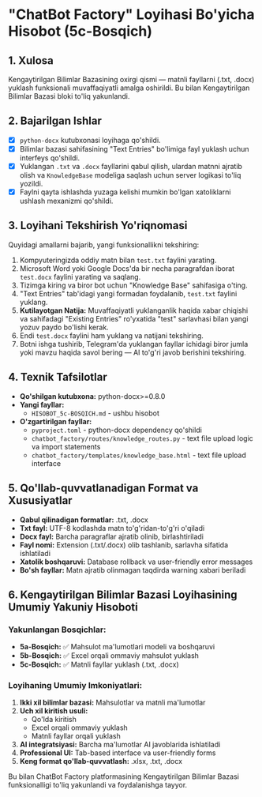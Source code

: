 # "ChatBot Factory" Loyihasi Bo'yicha Hisobot (5c-Bosqich)

## 1. Xulosa
Kengaytirilgan Bilimlar Bazasining oxirgi qismi — matnli fayllarni (.txt, .docx) yuklash funksionali muvaffaqiyatli amalga oshirildi. Bu bilan Kengaytirilgan Bilimlar Bazasi bloki to'liq yakunlandi.

## 2. Bajarilgan Ishlar
- [x] `python-docx` kutubxonasi loyihaga qo'shildi.
- [x] Bilimlar bazasi sahifasining "Text Entries" bo'limiga fayl yuklash uchun interfeys qo'shildi.
- [x] Yuklangan `.txt` va `.docx` fayllarini qabul qilish, ulardan matnni ajratib olish va `KnowledgeBase` modeliga saqlash uchun server logikasi to'liq yozildi.
- [x] Faylni qayta ishlashda yuzaga kelishi mumkin bo'lgan xatoliklarni ushlash mexanizmi qo'shildi.

## 3. Loyihani Tekshirish Yo'riqnomasi
Quyidagi amallarni bajarib, yangi funksionallikni tekshiring:
1. Kompyuteringizda oddiy matn bilan `test.txt` faylini yarating.
2. Microsoft Word yoki Google Docs'da bir necha paragrafdan iborat `test.docx` faylini yarating va saqlang.
3. Tizimga kiring va biror bot uchun "Knowledge Base" sahifasiga o'ting.
4. "Text Entries" tab'idagi yangi formadan foydalanib, `test.txt` faylini yuklang.
5. **Kutilayotgan Natija:** Muvaffaqiyatli yuklanganlik haqida xabar chiqishi va sahifadagi "Existing Entries" ro'yxatida "test" sarlavhasi bilan yangi yozuv paydo bo'lishi kerak.
6. Endi `test.docx` faylini ham yuklang va natijani tekshiring.
7. Botni ishga tushirib, Telegram'da yuklangan fayllar ichidagi biror jumla yoki mavzu haqida savol bering — AI to'g'ri javob berishini tekshiring.

## 4. Texnik Tafsilotlar
- **Qo'shilgan kutubxona:** python-docx>=0.8.0
- **Yangi fayllar:**
  - `HISOBOT_5c-BOSQICH.md` - ushbu hisobot
- **O'zgartirilgan fayllar:**
  - `pyproject.toml` - python-docx dependency qo'shildi
  - `chatbot_factory/routes/knowledge_routes.py` - text file upload logic va import statements
  - `chatbot_factory/templates/knowledge_base.html` - text file upload interface

## 5. Qo'llab-quvvatlanadigan Format va Xususiyatlar
- **Qabul qilinadigan formatlar:** .txt, .docx
- **Txt fayl:** UTF-8 kodlashda matn to'g'ridan-to'g'ri o'qiladi
- **Docx fayl:** Barcha paragraflar ajratib olinib, birlashtiriladi
- **Fayl nomi:** Extension (.txt/.docx) olib tashlanib, sarlavha sifatida ishlatiladi
- **Xatolik boshqaruvi:** Database rollback va user-friendly error messages
- **Bo'sh fayllar:** Matn ajratib olinmagan taqdirda warning xabari beriladi

## 6. Kengaytirilgan Bilimlar Bazasi Loyihasining Umumiy Yakuniy Hisoboti

### Yakunlangan Bosqichlar:
- **5a-Bosqich:** ✅ Mahsulot ma'lumotlari modeli va boshqaruvi
- **5b-Bosqich:** ✅ Excel orqali ommaviy mahsulot yuklash
- **5c-Bosqich:** ✅ Matnli fayllar yuklash (.txt, .docx)

### Loyihaning Umumiy Imkoniyatlari:
1. **Ikki xil bilimlar bazasi:** Mahsulotlar va matnli ma'lumotlar
2. **Uch xil kiritish usuli:** 
   - Qo'lda kiritish
   - Excel orqali ommaviy yuklash  
   - Matnli fayllar orqali yuklash
3. **AI integratsiyasi:** Barcha ma'lumotlar AI javoblarida ishlatiladi
4. **Professional UI:** Tab-based interface va user-friendly forms
5. **Keng format qo'llab-quvvatlash:** .xlsx, .txt, .docx

Bu bilan ChatBot Factory platformasining Kengaytirilgan Bilimlar Bazasi funksionalligi to'liq yakunlandi va foydalanishga tayyor.